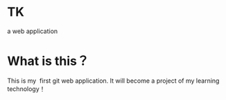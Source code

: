 # TK
a web application

# What is this？
This is my  first git web application. It will become a project of my learning technology！
